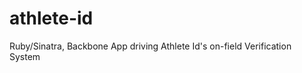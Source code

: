 athlete-id
==========

Ruby/Sinatra, Backbone App driving Athlete Id's on-field Verification System
